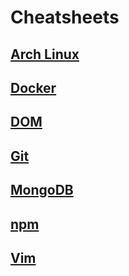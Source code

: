 # Cheatsheets

## [Arch Linux](arch.md)

## [Docker](docker.md)

## [DOM](dom.md)

## [Git](git.md)

## [MongoDB](mongodb.md)

## [npm](npm.md)

## [Vim](vim.md)
